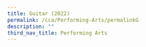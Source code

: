 ```yaml
---
title: Guitar (2022)
permalink: /cca/Performing-Arts/permalinkG
description: ""
third_nav_title: Performing Arts
---
```

